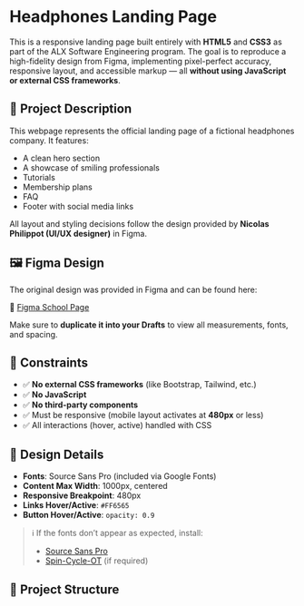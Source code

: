 # Headphones Landing Page

This is a responsive landing page built entirely with **HTML5** and **CSS3** as part of the ALX Software Engineering program. The goal is to reproduce a high-fidelity design from Figma, implementing pixel-perfect accuracy, responsive layout, and accessible markup — all **without using JavaScript or external CSS frameworks**.

## 📄 Project Description

This webpage represents the official landing page of a fictional headphones company. It features:
- A clean hero section
- A showcase of smiling professionals
- Tutorials
- Membership plans
- FAQ
- Footer with social media links

All layout and styling decisions follow the design provided by **Nicolas Philippot (UI/UX designer)** in Figma.

## 🖼 Figma Design

The original design was provided in Figma and can be found here:

📌 [Figma School Page](https://www.figma.com/file/7MPjV5n4g8M9sZ5cJdYQmG/School-page-by-Nicolas-Philippot?type=design)

Make sure to **duplicate it into your Drafts** to view all measurements, fonts, and spacing.

## 🚫 Constraints

- ✅ **No external CSS frameworks** (like Bootstrap, Tailwind, etc.)
- ✅ **No JavaScript**
- ✅ **No third-party components**
- ✅ Must be responsive (mobile layout activates at **480px** or less)
- ✅ All interactions (hover, active) handled with CSS

## 📐 Design Details

- **Fonts**: Source Sans Pro (included via Google Fonts)
- **Content Max Width**: 1000px, centered
- **Responsive Breakpoint**: 480px
- **Links Hover/Active**: `#FF6565`
- **Button Hover/Active**: `opacity: 0.9`

> ℹ️ If the fonts don’t appear as expected, install:
> - [Source Sans Pro](https://fonts.google.com/specimen/Source+Sans+Pro)
> - [Spin-Cycle-OT](https://www.fontsaddict.com/font/spin-cycle-ot.html) (if required)

## 📂 Project Structure


